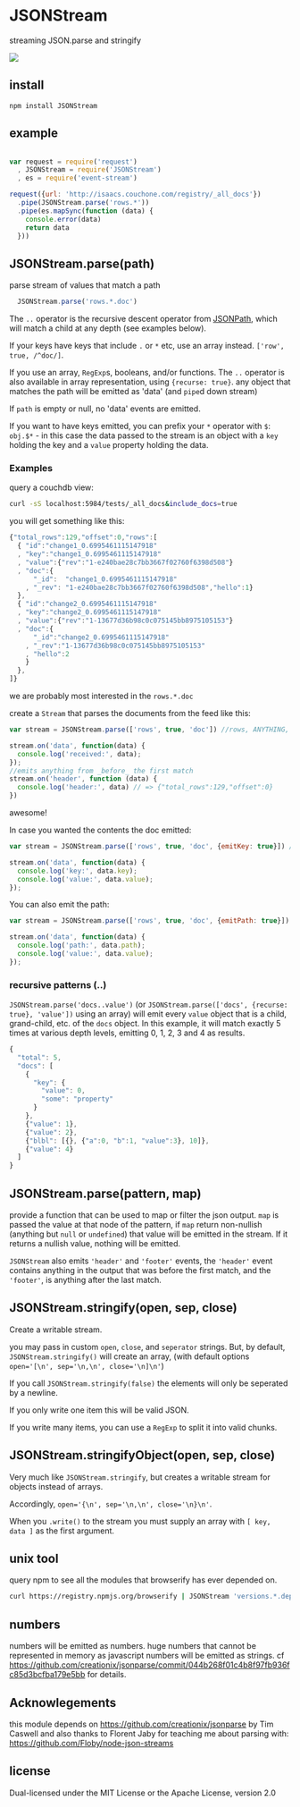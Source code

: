 # JSONStream

streaming JSON.parse and stringify

![](https://secure.travis-ci.org/dominictarr/JSONStream.png?branch=master)

## install

```npm install JSONStream```

## example

``` js

var request = require('request')
  , JSONStream = require('JSONStream')
  , es = require('event-stream')

request({url: 'http://isaacs.couchone.com/registry/_all_docs'})
  .pipe(JSONStream.parse('rows.*'))
  .pipe(es.mapSync(function (data) {
    console.error(data)
    return data
  }))
```

## JSONStream.parse(path)

parse stream of values that match a path

``` js
  JSONStream.parse('rows.*.doc')
```

The `..` operator is the recursive descent operator from [JSONPath](http://goessner.net/articles/JsonPath/), which will
match a child at any depth (see examples below).

If your keys have keys that include `.` or `*` etc, use an array instead.
`['row', true, /^doc/]`.

If you use an array, `RegExp`s, booleans, and/or functions. The `..` operator is also available in array representation,
using `{recurse: true}`.
any object that matches the path will be emitted as 'data' (and `pipe`d down stream)

If `path` is empty or null, no 'data' events are emitted.

If you want to have keys emitted, you can prefix your `*` operator with `$`: `obj.$*` - in this case the data passed to
the stream is an object with a `key` holding the key and a `value` property holding the data.

### Examples

query a couchdb view:

``` bash
curl -sS localhost:5984/tests/_all_docs&include_docs=true
```

you will get something like this:

``` js
{"total_rows":129,"offset":0,"rows":[
  { "id":"change1_0.6995461115147918"
  , "key":"change1_0.6995461115147918"
  , "value":{"rev":"1-e240bae28c7bb3667f02760f6398d508"}
  , "doc":{
      "_id":  "change1_0.6995461115147918"
    , "_rev": "1-e240bae28c7bb3667f02760f6398d508","hello":1}
  },
  { "id":"change2_0.6995461115147918"
  , "key":"change2_0.6995461115147918"
  , "value":{"rev":"1-13677d36b98c0c075145bb8975105153"}
  , "doc":{
      "_id":"change2_0.6995461115147918"
    , "_rev":"1-13677d36b98c0c075145bb8975105153"
    , "hello":2
    }
  },
]}

```

we are probably most interested in the `rows.*.doc`

create a `Stream` that parses the documents from the feed like this:

``` js
var stream = JSONStream.parse(['rows', true, 'doc']) //rows, ANYTHING, doc

stream.on('data', function(data) {
  console.log('received:', data);
});
//emits anything from _before_ the first match
stream.on('header', function (data) {
  console.log('header:', data) // => {"total_rows":129,"offset":0}
})

```

awesome!

In case you wanted the contents the doc emitted:

``` js
var stream = JSONStream.parse(['rows', true, 'doc', {emitKey: true}]) //rows, ANYTHING, doc, items in docs with keys

stream.on('data', function(data) {
  console.log('key:', data.key);
  console.log('value:', data.value);
});

```

You can also emit the path:

``` js
var stream = JSONStream.parse(['rows', true, 'doc', {emitPath: true}]) //rows, ANYTHING, doc, items in docs with keys

stream.on('data', function(data) {
  console.log('path:', data.path);
  console.log('value:', data.value);
});

```

### recursive patterns (..)

`JSONStream.parse('docs..value')`
(or `JSONStream.parse(['docs', {recurse: true}, 'value'])` using an array)
will emit every `value` object that is a child, grand-child, etc. of the
`docs` object. In this example, it will match exactly 5 times at various depth
levels, emitting 0, 1, 2, 3 and 4 as results.

```js
{
  "total": 5,
  "docs": [
    {
      "key": {
        "value": 0,
        "some": "property"
      }
    },
    {"value": 1},
    {"value": 2},
    {"blbl": [{}, {"a":0, "b":1, "value":3}, 10]},
    {"value": 4}
  ]
}
```

## JSONStream.parse(pattern, map)

provide a function that can be used to map or filter
the json output. `map` is passed the value at that node of the pattern,
if `map` return non-nullish (anything but `null` or `undefined`)
that value will be emitted in the stream. If it returns a nullish value,
nothing will be emitted.

`JSONStream` also emits `'header'` and `'footer'` events,
the `'header'` event contains anything in the output that was before
the first match, and the `'footer'`, is anything after the last match.

## JSONStream.stringify(open, sep, close)

Create a writable stream.

you may pass in custom `open`, `close`, and `seperator` strings.
But, by default, `JSONStream.stringify()` will create an array,
(with default options `open='[\n', sep='\n,\n', close='\n]\n'`)

If you call `JSONStream.stringify(false)`
the elements will only be seperated by a newline.

If you only write one item this will be valid JSON.

If you write many items,
you can use a `RegExp` to split it into valid chunks.

## JSONStream.stringifyObject(open, sep, close)

Very much like `JSONStream.stringify`,
but creates a writable stream for objects instead of arrays.

Accordingly, `open='{\n', sep='\n,\n', close='\n}\n'`.

When you `.write()` to the stream you must supply an array with `[ key, data ]`
as the first argument.

## unix tool

query npm to see all the modules that browserify has ever depended on.

``` bash
curl https://registry.npmjs.org/browserify | JSONStream 'versions.*.dependencies'
```

## numbers

numbers will be emitted as numbers.
huge numbers that cannot be represented in memory as javascript numbers will be emitted as strings.
cf https://github.com/creationix/jsonparse/commit/044b268f01c4b8f97fb936fc85d3bcfba179e5bb for details.

## Acknowlegements

this module depends on https://github.com/creationix/jsonparse
by Tim Caswell
and also thanks to Florent Jaby for teaching me about parsing with:
https://github.com/Floby/node-json-streams

## license

Dual-licensed under the MIT License or the Apache License, version 2.0

